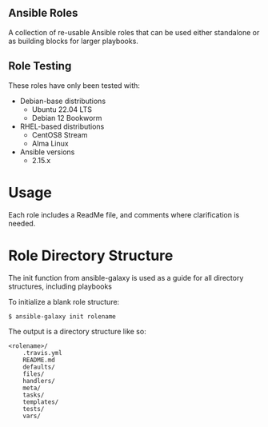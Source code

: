 ## Ansible Roles

A collection of re-usable Ansible roles that can be used either standalone or as building blocks for larger playbooks.

## Role Testing

These roles have only been tested with:

- Debian-base distributions
  - Ubuntu 22.04 LTS
  - Debian 12 Bookworm
- RHEL-based distributions
  - CentOS8 Stream
  - Alma Linux 
- Ansible versions
  - 2.15.x

 # Usage

 Each role includes a ReadMe file, and comments where clarification is needed.

 # Role Directory Structure

 The init function from ansible-galaxy is used as a guide for all directory structures, including playbooks

 To initialize a blank role structure:

```
$ ansible-galaxy init rolename
```

The output is a directory structure like so:

```
<rolename>/
    .travis.yml
    README.md
    defaults/
    files/
    handlers/
    meta/
    tasks/
    templates/
    tests/
    vars/
```
